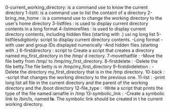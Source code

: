 0-current_working_directory:		 is a command use to know the current directory
1-listit: 	   			  is a command use to list the containt of a directory
2-bring_me_home :  			   is a command use to  change the working directory to the user’s home directory
3-listfiles :	    			   is used to display current directory contents in a long format
4-listmorefiles :   			    is used to display current directory contents, including hidden files (starting with .) usi							ng long list
5-listfilesdigitonly:			    script to display current directory contents.
   					    -Long format
   					    -with user and group IDs displayed numerically
   					    -And hidden files (starting with .)
6-firstdirectory :			     script to Create a script that creates a directory named my_first_directory in the /tmp/ d							irectory.
7-movethatfile : 			     -Move the file betty from /tmp/ to /tmp/my_first_directory.
8-firstdelete :				     -Delete the file betty.The file betty is in /tmp/my_first_directory
9-firstdirdeletion :			     -Delete the directory my_first_directory that is in the /tmp directory.
10-back :	   			     -script that changes the working directory to the previous one.
11-list :				     -print long list all file in the current directory and the parent of the working directory							 and the /boot directory
12-file_type :				     -Write a script that prints the type of the file named iamafile in /tmp
13-symbolic_link :			     -Create a symbolic link to /bin/ls, named __ls__. The symbolic link should be created in t							he current working directory.